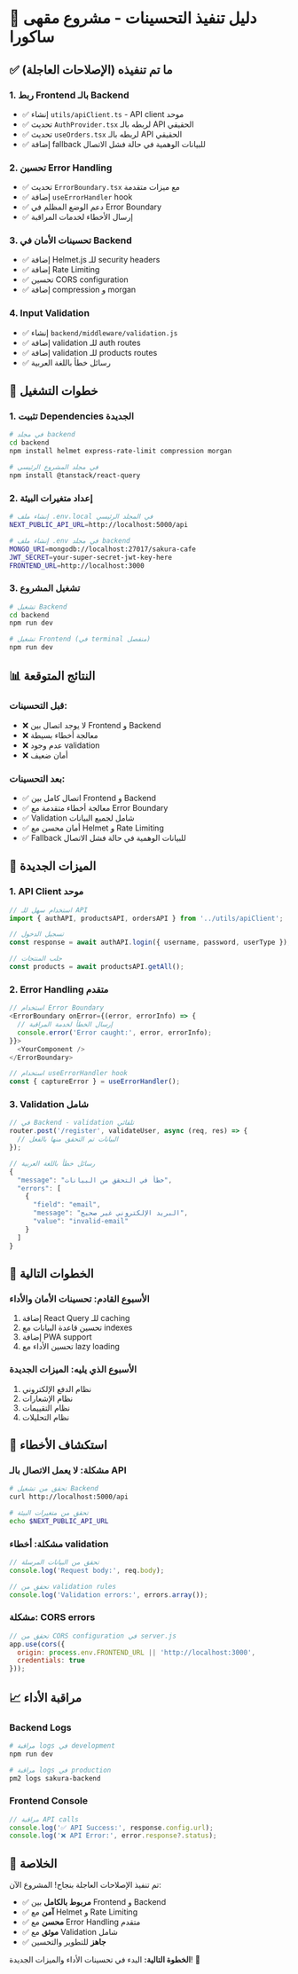 # 🚀 دليل تنفيذ التحسينات - مشروع مقهى ساكورا

## ✅ **ما تم تنفيذه (الإصلاحات العاجلة)**

### 1. **ربط Frontend بالـ Backend**
- ✅ إنشاء `utils/apiClient.ts` - API client موحد
- ✅ تحديث `AuthProvider.tsx` لربطه بالـ API الحقيقي
- ✅ تحديث `useOrders.tsx` لربطه بالـ API الحقيقي
- ✅ إضافة fallback للبيانات الوهمية في حالة فشل الاتصال

### 2. **تحسين Error Handling**
- ✅ تحديث `ErrorBoundary.tsx` مع ميزات متقدمة
- ✅ إضافة `useErrorHandler` hook
- ✅ دعم الوضع المظلم في Error Boundary
- ✅ إرسال الأخطاء لخدمات المراقبة

### 3. **تحسينات الأمان في Backend**
- ✅ إضافة Helmet.js للـ security headers
- ✅ إضافة Rate Limiting
- ✅ تحسين CORS configuration
- ✅ إضافة compression و morgan

### 4. **Input Validation**
- ✅ إنشاء `backend/middleware/validation.js`
- ✅ إضافة validation للـ auth routes
- ✅ إضافة validation للـ products routes
- ✅ رسائل خطأ باللغة العربية

## 🔧 **خطوات التشغيل**

### 1. **تثبيت Dependencies الجديدة**
```bash
# في مجلد backend
cd backend
npm install helmet express-rate-limit compression morgan

# في مجلد المشروع الرئيسي
npm install @tanstack/react-query
```

### 2. **إعداد متغيرات البيئة**
```bash
# إنشاء ملف .env.local في المجلد الرئيسي
NEXT_PUBLIC_API_URL=http://localhost:5000/api

# إنشاء ملف .env في مجلد backend
MONGO_URI=mongodb://localhost:27017/sakura-cafe
JWT_SECRET=your-super-secret-jwt-key-here
FRONTEND_URL=http://localhost:3000
```

### 3. **تشغيل المشروع**
```bash
# تشغيل Backend
cd backend
npm run dev

# تشغيل Frontend (في terminal منفصل)
npm run dev
```

## 📊 **النتائج المتوقعة**

### **قبل التحسينات:**
- ❌ لا يوجد اتصال بين Frontend و Backend
- ❌ معالجة أخطاء بسيطة
- ❌ عدم وجود validation
- ❌ أمان ضعيف

### **بعد التحسينات:**
- ✅ اتصال كامل بين Frontend و Backend
- ✅ معالجة أخطاء متقدمة مع Error Boundary
- ✅ Validation شامل لجميع البيانات
- ✅ أمان محسن مع Helmet و Rate Limiting
- ✅ Fallback للبيانات الوهمية في حالة فشل الاتصال

## 🎯 **الميزات الجديدة**

### **1. API Client موحد**
```typescript
// استخدام سهل للـ API
import { authAPI, productsAPI, ordersAPI } from '../utils/apiClient';

// تسجيل الدخول
const response = await authAPI.login({ username, password, userType });

// جلب المنتجات
const products = await productsAPI.getAll();
```

### **2. Error Handling متقدم**
```typescript
// استخدام Error Boundary
<ErrorBoundary onError={(error, errorInfo) => {
  // إرسال الخطأ لخدمة المراقبة
  console.error('Error caught:', error, errorInfo);
}}>
  <YourComponent />
</ErrorBoundary>

// استخدام useErrorHandler hook
const { captureError } = useErrorHandler();
```

### **3. Validation شامل**
```javascript
// في Backend - validation تلقائي
router.post('/register', validateUser, async (req, res) => {
  // البيانات تم التحقق منها بالفعل
});

// رسائل خطأ باللغة العربية
{
  "message": "خطأ في التحقق من البيانات",
  "errors": [
    {
      "field": "email",
      "message": "البريد الإلكتروني غير صحيح",
      "value": "invalid-email"
    }
  ]
}
```

## 🔄 **الخطوات التالية**

### **الأسبوع القادم: تحسينات الأمان والأداء**
1. إضافة React Query للـ caching
2. تحسين قاعدة البيانات مع indexes
3. إضافة PWA support
4. تحسين الأداء مع lazy loading

### **الأسبوع الذي يليه: الميزات الجديدة**
1. نظام الدفع الإلكتروني
2. نظام الإشعارات
3. نظام التقييمات
4. نظام التحليلات

## 🐛 **استكشاف الأخطاء**

### **مشكلة: لا يعمل الاتصال بالـ API**
```bash
# تحقق من تشغيل Backend
curl http://localhost:5000/api

# تحقق من متغيرات البيئة
echo $NEXT_PUBLIC_API_URL
```

### **مشكلة: أخطاء validation**
```javascript
// تحقق من البيانات المرسلة
console.log('Request body:', req.body);

// تحقق من validation rules
console.log('Validation errors:', errors.array());
```

### **مشكلة: CORS errors**
```javascript
// تحقق من CORS configuration في server.js
app.use(cors({
  origin: process.env.FRONTEND_URL || 'http://localhost:3000',
  credentials: true
}));
```

## 📈 **مراقبة الأداء**

### **Backend Logs**
```bash
# مراقبة logs في development
npm run dev

# مراقبة logs في production
pm2 logs sakura-backend
```

### **Frontend Console**
```javascript
// مراقبة API calls
console.log('✅ API Success:', response.config.url);
console.log('❌ API Error:', error.response?.status);
```

## 🎉 **الخلاصة**

تم تنفيذ الإصلاحات العاجلة بنجاح! المشروع الآن:

- ✅ **مربوط بالكامل** بين Frontend و Backend
- ✅ **آمن** مع Helmet و Rate Limiting
- ✅ **محسن** مع Error Handling متقدم
- ✅ **موثق** مع Validation شامل
- ✅ **جاهز** للتطوير والتحسين

**الخطوة التالية:** البدء في تحسينات الأداء والميزات الجديدة! 🚀
